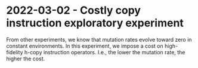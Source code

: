 # 2022-03-02 - Costly copy instruction exploratory experiment

From other experiments, we know that mutation rates evolve toward zero in constant environments.
In this experiment, we impose a cost on high-fidelity h-copy instruction operators. I.e., the lower the mutation rate, the higher the cost.
